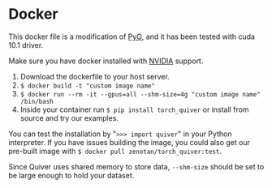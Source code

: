 # Docker

This docker file is a modification of [PyG](https://github.com/pyg-team/pytorch_geometric/tree/master/docker), and it has been tested with cuda 10.1 driver. 

Make sure you have docker installed with [NVIDIA](https://docs.nvidia.com/datacenter/cloud-native/container-toolkit/install-guide.html) support.

1. Download the dockerfile to your host server.
2. `$ docker build -t "custom image name"`
3. `$ docker run --rm -it --gpus=all --shm-size=4g "custom image name" /bin/bash`
4. Inside your container run `$ pip install torch_quiver` or install from source and try our examples.

You can test the installation by "`>>> import quiver`" in your Python interpreter. If you have issues building the image, you could also get our pre-built image with `$ docker pull zenotan/torch_quiver:test`.

Since Quiver uses shared memory to store data, `--shm-size` should be set to be large enough to hold your dataset.